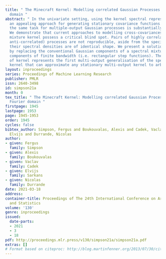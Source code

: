 ```yaml
---
title: " The Minecraft Kernel: Modelling correlated Gaussian Processes in the Fourier
  domain "
abstract: " In the univariate setting, using the kernel spectral representation is
  an appealing approach for generating stationary covariance functions. However, performing
  the same task for multiple-output Gaussian processes is substantially more challenging.
  We demonstrate that current approaches to modelling cross-covariances with a spectral
  mixture kernel possess a critical blind spot. Pairs of highly correlated (or highly
  anti-correlated) processes are not reproducible, aside from the special case when
  their spectral densities are of identical shape. We present a solution to this issue
  by replacing the conventional Gaussian components of a spectral mixture with block
  components of finite bandwidth (i.e. rectangular step functions). The proposed family
  of kernel represents the first multi-output generalisation of the spectral mixture
  kernel that can approximate any stationary multi-output kernel to arbitrary precision. "
layout: inproceedings
series: Proceedings of Machine Learning Research
publisher: PMLR
issn: 2640-3498
id: simpson21a
month: 0
tex_title: " The Minecraft Kernel: Modelling correlated Gaussian Processes in the
  Fourier domain "
firstpage: 1945
lastpage: 1953
page: 1945-1953
order: 1945
cycles: false
bibtex_author: Simpson, Fergus and Boukouvalas, Alexis and Cadek, Vaclav and Sarkans,
  Elvijs and Durrande, Nicolas
author:
- given: Fergus
  family: Simpson
- given: Alexis
  family: Boukouvalas
- given: Vaclav
  family: Cadek
- given: Elvijs
  family: Sarkans
- given: Nicolas
  family: Durrande
date: 2021-03-18
address: 
container-title: Proceedings of The 24th International Conference on Artificial Intelligence
  and Statistics
volume: '130'
genre: inproceedings
issued:
  date-parts:
  - 2021
  - 3
  - 18
pdf: http://proceedings.mlr.press/v130/simpson21a/simpson21a.pdf
extras: []
# Format based on citeproc: http://blog.martinfenner.org/2013/07/30/citeproc-yaml-for-bibliographies/
---
```

